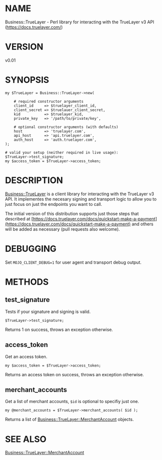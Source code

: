 # NAME

Business::TrueLayer - Perl library for interacting with the TrueLayer v3 API
(https://docs.truelayer.com/)

# VERSION

v0.01

# SYNOPSIS

    my $TrueLayer = Business::TrueLayer->new(

        # required constructor arguments
        client_id     => $truelayer_client_id,
        client_secret => $truelauer_client_secret,
        kid           => $truelayer_kid,
        private_key   => '/path/to/private/key',

        # optional constructor arguments (with defaults)
        host          => 'truelayer.com',
        api_host      => 'api.truelayer.com',
        auth_host     => 'auth.truelayer.com',
    );

    # valid your setup (neither required in live usage):
    $TrueLayer->test_signature;
    my $access_token = $TrueLayer->access_token;

# DESCRIPTION

[Business::TrueLayer](https://metacpan.org/pod/Business%3A%3ATrueLayer) is a client library for interacting with the
TrueLayer v3 API. It implementes the necesary signing and transport logic
to allow you to just focus on just the endpoints you want to call.

The initial version of this distribution supports just those steps that
described at [https://docs.truelayer.com/docs/quickstart-make-a-payment](https://docs.truelayer.com/docs/quickstart-make-a-payment)
and others will be added as necessary (pull requests also welcome).

# DEBUGGING

Set `MOJO_CLIENT_DEBUG=1` for user agent and transport debug output.

# METHODS

## test\_signature

Tests if your signature and signing is valid.

    $TrueLayer->test_signature;

Returns 1 on success, throws an exception otherwise.

## access\_token

Get an access token.

    my $access_token = $TrueLayer->access_token;

Returns an access token on success, throws an exception otherwise.

## merchant\_accounts

Get a list of merchant accounts, `$id` is optional to specifiy just one.

    my @merchant_accounts = $TrueLayer->merchant_accounts( $id );

Returns a list of [Business::TrueLayer::MerchantAccount](https://metacpan.org/pod/Business%3A%3ATrueLayer%3A%3AMerchantAccount) objects.

# SEE ALSO

[Business::TrueLayer::MerchantAccount](https://metacpan.org/pod/Business%3A%3ATrueLayer%3A%3AMerchantAccount)
